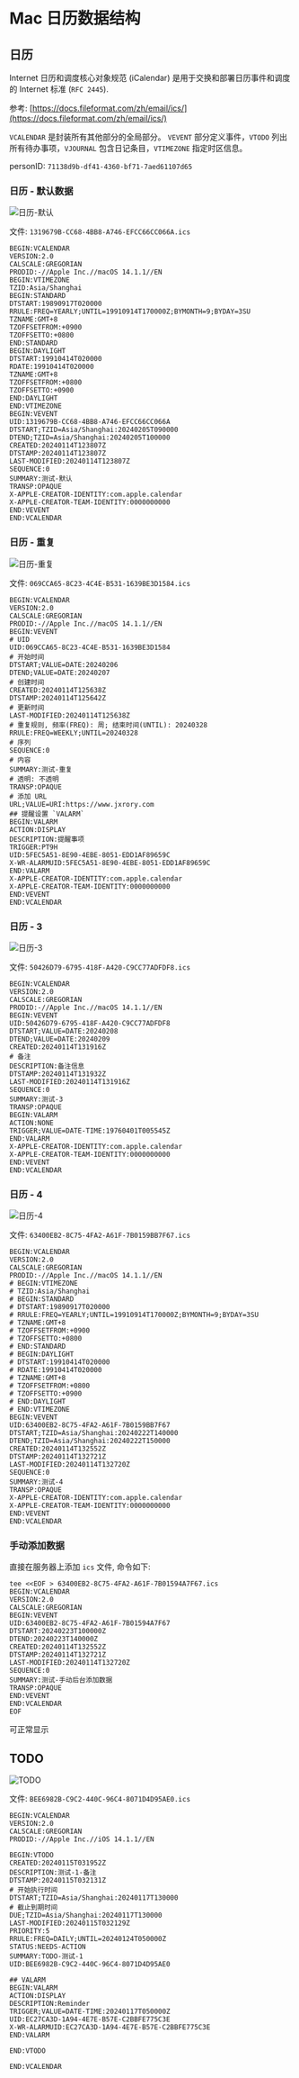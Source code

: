 # Mac 日历数据结构

## 日历

Internet 日历和调度核心对象规范 (iCalendar) 是用于交换和部署日历事件和调度的 Internet 标准 (`RFC 2445`).

参考: [https://docs.fileformat.com/zh/email/ics/](https://docs.fileformat.com/zh/email/ics/)

`VCALENDAR` 是封装所有其他部分的全局部分。 `VEVENT` 部分定义事件，`VTODO` 列出所有待办事项，`VJOURNAL` 包含日记条目，`VTIMEZONE` 指定时区信息。

personID: `71138d9b-df41-4360-bf71-7aed61107d65`

### 日历 - 默认数据

![日历-默认](./_image/日历-测试-默认.png)

文件: `1319679B-CC68-4BB8-A746-EFCC66CC066A.ics`

```ics
BEGIN:VCALENDAR
VERSION:2.0
CALSCALE:GREGORIAN
PRODID:-//Apple Inc.//macOS 14.1.1//EN
BEGIN:VTIMEZONE
TZID:Asia/Shanghai
BEGIN:STANDARD
DTSTART:19890917T020000
RRULE:FREQ=YEARLY;UNTIL=19910914T170000Z;BYMONTH=9;BYDAY=3SU
TZNAME:GMT+8
TZOFFSETFROM:+0900
TZOFFSETTO:+0800
END:STANDARD
BEGIN:DAYLIGHT
DTSTART:19910414T020000
RDATE:19910414T020000
TZNAME:GMT+8
TZOFFSETFROM:+0800
TZOFFSETTO:+0900
END:DAYLIGHT
END:VTIMEZONE
BEGIN:VEVENT
UID:1319679B-CC68-4BB8-A746-EFCC66CC066A
DTSTART;TZID=Asia/Shanghai:20240205T090000
DTEND;TZID=Asia/Shanghai:20240205T100000
CREATED:20240114T123807Z
DTSTAMP:20240114T123807Z
LAST-MODIFIED:20240114T123807Z
SEQUENCE:0
SUMMARY:测试-默认
TRANSP:OPAQUE
X-APPLE-CREATOR-IDENTITY:com.apple.calendar
X-APPLE-CREATOR-TEAM-IDENTITY:0000000000
END:VEVENT
END:VCALENDAR
```

### 日历 - 重复

![日历-重复](./_image/日历-测试-重复.png)

文件: `069CCA65-8C23-4C4E-B531-1639BE3D1584.ics`

```ics
BEGIN:VCALENDAR
VERSION:2.0
CALSCALE:GREGORIAN
PRODID:-//Apple Inc.//macOS 14.1.1//EN
BEGIN:VEVENT
# UID
UID:069CCA65-8C23-4C4E-B531-1639BE3D1584
# 开始时间
DTSTART;VALUE=DATE:20240206
DTEND;VALUE=DATE:20240207
# 创建时间
CREATED:20240114T125638Z
DTSTAMP:20240114T125642Z
# 更新时间
LAST-MODIFIED:20240114T125638Z
# 重复规则, 频率(FREQ): 周; 结束时间(UNTIL): 20240328
RRULE:FREQ=WEEKLY;UNTIL=20240328
# 序列
SEQUENCE:0
# 内容
SUMMARY:测试-重复
# 透明: 不透明
TRANSP:OPAQUE
# 添加 URL
URL;VALUE=URI:https://www.jxrory.com
## 提醒设置 `VALARM`
BEGIN:VALARM
ACTION:DISPLAY
DESCRIPTION:提醒事项
TRIGGER:PT9H
UID:5FEC5A51-8E90-4EBE-8051-EDD1AF89659C
X-WR-ALARMUID:5FEC5A51-8E90-4EBE-8051-EDD1AF89659C
END:VALARM
X-APPLE-CREATOR-IDENTITY:com.apple.calendar
X-APPLE-CREATOR-TEAM-IDENTITY:0000000000
END:VEVENT
END:VCALENDAR
```

### 日历 - 3

![日历-3](./_image/日历-测试-3.png)

文件: `50426D79-6795-418F-A420-C9CC77ADFDF8.ics`

```ics
BEGIN:VCALENDAR
VERSION:2.0
CALSCALE:GREGORIAN
PRODID:-//Apple Inc.//macOS 14.1.1//EN
BEGIN:VEVENT
UID:50426D79-6795-418F-A420-C9CC77ADFDF8
DTSTART;VALUE=DATE:20240208
DTEND;VALUE=DATE:20240209
CREATED:20240114T131916Z
# 备注
DESCRIPTION:备注信息
DTSTAMP:20240114T131932Z
LAST-MODIFIED:20240114T131916Z
SEQUENCE:0
SUMMARY:测试-3
TRANSP:OPAQUE
BEGIN:VALARM
ACTION:NONE
TRIGGER;VALUE=DATE-TIME:19760401T005545Z
END:VALARM
X-APPLE-CREATOR-IDENTITY:com.apple.calendar
X-APPLE-CREATOR-TEAM-IDENTITY:0000000000
END:VEVENT
END:VCALENDAR
```

### 日历 - 4

![日历-4](./_image/日历-测试-4.png)

文件: `63400EB2-8C75-4FA2-A61F-7B0159BB7F67.ics`

```ics
BEGIN:VCALENDAR
VERSION:2.0
CALSCALE:GREGORIAN
PRODID:-//Apple Inc.//macOS 14.1.1//EN
# BEGIN:VTIMEZONE
# TZID:Asia/Shanghai
# BEGIN:STANDARD
# DTSTART:19890917T020000
# RRULE:FREQ=YEARLY;UNTIL=19910914T170000Z;BYMONTH=9;BYDAY=3SU
# TZNAME:GMT+8
# TZOFFSETFROM:+0900
# TZOFFSETTO:+0800
# END:STANDARD
# BEGIN:DAYLIGHT
# DTSTART:19910414T020000
# RDATE:19910414T020000
# TZNAME:GMT+8
# TZOFFSETFROM:+0800
# TZOFFSETTO:+0900
# END:DAYLIGHT
# END:VTIMEZONE
BEGIN:VEVENT
UID:63400EB2-8C75-4FA2-A61F-7B0159BB7F67
DTSTART;TZID=Asia/Shanghai:20240222T140000
DTEND;TZID=Asia/Shanghai:20240222T150000
CREATED:20240114T132552Z
DTSTAMP:20240114T132721Z
LAST-MODIFIED:20240114T132720Z
SEQUENCE:0
SUMMARY:测试-4
TRANSP:OPAQUE
X-APPLE-CREATOR-IDENTITY:com.apple.calendar
X-APPLE-CREATOR-TEAM-IDENTITY:0000000000
END:VEVENT
END:VCALENDAR
```

### 手动添加数据

直接在服务器上添加 `ics` 文件, 命令如下:

```shell
tee <<EOF > 63400EB2-8C75-4FA2-A61F-7B01594A7F67.ics
BEGIN:VCALENDAR
VERSION:2.0
CALSCALE:GREGORIAN
BEGIN:VEVENT
UID:63400EB2-8C75-4FA2-A61F-7B01594A7F67
DTSTART:20240223T100000Z
DTEND:20240223T140000Z
CREATED:20240114T132552Z
DTSTAMP:20240114T132721Z
LAST-MODIFIED:20240114T132720Z
SEQUENCE:0
SUMMARY:测试-手动后台添加数据
TRANSP:OPAQUE
END:VEVENT
END:VCALENDAR
EOF
```

可正常显示

## TODO

![TODO](./_image/TODO-测试-1.png)

文件: `BEE6982B-C9C2-440C-96C4-8071D4D95AE0.ics`

```ics
BEGIN:VCALENDAR
VERSION:2.0
CALSCALE:GREGORIAN
PRODID:-//Apple Inc.//iOS 14.1.1//EN

BEGIN:VTODO
CREATED:20240115T031952Z
DESCRIPTION:测试-1-备注
DTSTAMP:20240115T032131Z
# 开始执行时间
DTSTART;TZID=Asia/Shanghai:20240117T130000
# 截止到期时间
DUE;TZID=Asia/Shanghai:20240117T130000
LAST-MODIFIED:20240115T032129Z
PRIORITY:5
RRULE:FREQ=DAILY;UNTIL=20240124T050000Z
STATUS:NEEDS-ACTION
SUMMARY:TODO-测试-1
UID:BEE6982B-C9C2-440C-96C4-8071D4D95AE0

## VALARM
BEGIN:VALARM
ACTION:DISPLAY
DESCRIPTION:Reminder
TRIGGER;VALUE=DATE-TIME:20240117T050000Z
UID:EC27CA3D-1A94-4E7E-B57E-C2BBFE775C3E
X-WR-ALARMUID:EC27CA3D-1A94-4E7E-B57E-C2BBFE775C3E
END:VALARM

END:VTODO

END:VCALENDAR
```
